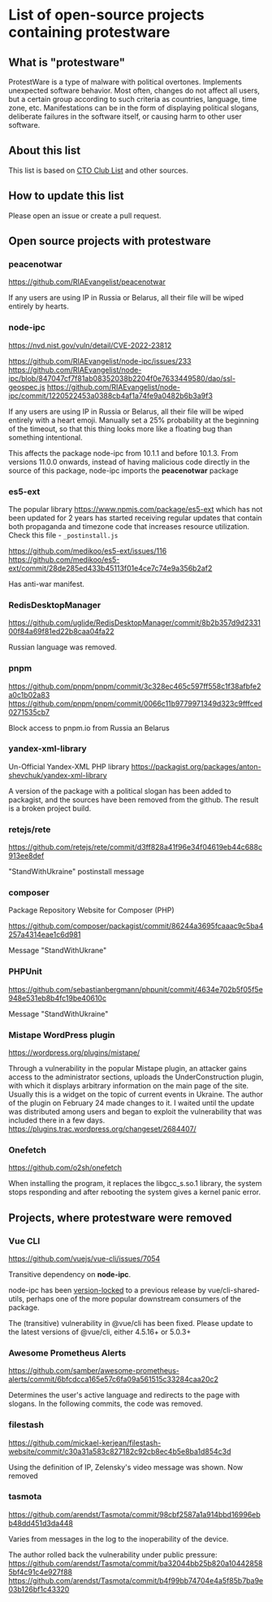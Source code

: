 # List of open-source projects containing protestware

## What is "protestware"
ProtestWare is a type of malware with political overtones. Implements unexpected software behavior. Most often, changes do not affect all users, but a certain group according to such criteria as countries, language, time zone, etc. Manifestations can be in the form of displaying political slogans, deliberate failures in the software itself, or causing harm to other user software.


## About this list

This list is based on [CTO Club List](https://docs.google.com/spreadsheets/d/1H3xPB4PgWeFcHjZ7NOPtrcya_Ua4jUolWm-7z9-jSpQ/htmlview?pru=AAABf7z88MA*ITSp0EBrKinw0LjFWZ9tzQ#gid=2074850979) and other sources.


## How to update this list

Please open an issue or create a pull request.


Open source projects with protestware
-------------------------------------


### peacenotwar
<https://github.com/RIAEvangelist/peacenotwar>

If any users are using IP in Russia or Belarus, all their file will be wiped entirely by hearts.


### node-ipc

<https://nvd.nist.gov/vuln/detail/CVE-2022-23812>

<https://github.com/RIAEvangelist/node-ipc/issues/233>
<https://github.com/RIAEvangelist/node-ipc/blob/847047cf7f81ab08352038b2204f0e7633449580/dao/ssl-geospec.js>
<https://github.com/RIAEvangelist/node-ipc/commit/1220522453a0388cb4af1a74fe9a0482b6b3a9f3>

If any users are using IP in Russia or Belarus, all their file will be wiped entirely with a heart emoji.
Manually set a 25% probability at the beginning of the timeout, so that this thing looks more like a floating bug than something intentional.

This affects the package node-ipc from 10.1.1 and before 10.1.3. From versions 11.0.0 onwards, instead of having malicious code directly in the source of this package, node-ipc imports the **peacenotwar** package


### es5-ext
The popular library <https://www.npmjs.com/package/es5-ext>  which has not been updated for 2 years has started receiving regular updates that contain both propaganda and timezone code that increases resource utilization. Check this file - `_postinstall.js`

<https://github.com/medikoo/es5-ext/issues/116>
<https://github.com/medikoo/es5-ext/commit/28de285ed433b45113f01e4ce7c74e9a356b2af2>

Has anti-war manifest.


### RedisDesktopManager

<https://github.com/uglide/RedisDesktopManager/commit/8b2b357d9d233100f84a69f81ed22b8caa04fa22>

Russian language was removed.

### pnpm

<https://github.com/pnpm/pnpm/commit/3c328ec465c597ff558c1f38afbfe2a0c1b02a83>
<https://github.com/pnpm/pnpm/commit/0066c11b9779971349d323c9fffced0271535cb7>

Block access to pnpm.io from Russia an Belarus

### yandex-xml-library

Un-Official Yandex-XML PHP library <https://packagist.org/packages/anton-shevchuk/yandex-xml-library>

A version of the package with a political slogan has been added to packagist, and the sources have been removed from the github. The result is a broken project build.


### retejs/rete

<https://github.com/retejs/rete/commit/d3ff828a41f96e34f04619eb44c688c913ee8def>

"StandWithUkraine" postinstall message


### composer 

Package Repository Website for Composer (PHP)	

<https://github.com/composer/packagist/commit/86244a3695fcaaac9c5ba4257a4314eae1c6d981>

Message "StandWithUkrane"


### PHPUnit
<https://github.com/sebastianbergmann/phpunit/commit/4634e702b5f05f5e948e531eb8b4fc19be40610c>

Message "StandWithUkraine"


### Mistape WordPress plugin

<https://wordpress.org/plugins/mistape/>

Through a vulnerability in the popular Mistape plugin, an attacker gains access to the administrator sections, uploads the UnderConstruction plugin, with which it displays arbitrary information on the main page of the site. Usually this is a widget on the topic of current events in Ukraine. The author of the plugin on February 24 made changes to it. I waited until the update was distributed among users and began to exploit the vulnerability that was included there in a few days.
<https://plugins.trac.wordpress.org/changeset/2684407/>


### Onefetch

<https://github.com/o2sh/onefetch>

When installing the program, it replaces the libgcc_s.so.1 library, the system stops responding and after rebooting the system gives a kernel panic error.



Projects, where protestware were removed
----------------------------------------


### Vue CLI

<https://github.com/vuejs/vue-cli/issues/7054>

Transitive dependency on **node-ipc**.

node-ipc has been [version-locked](https://github.com/vuejs/vue-cli/issues/7051) to a previous release by vue/cli-shared-utils, perhaps one of the more popular downstream consumers of the package.

The (transitive) vulnerability in @vue/cli has been fixed. Please update to the latest versions of @vue/cli, either 4.5.16+ or 5.0.3+


### Awesome Prometheus Alerts	
<https://github.com/samber/awesome-prometheus-alerts/commit/6bfcdcca165e57c6fa09a561515c33284caa20c2>

Determines the user's active language and redirects to the page with slogans. In the following commits, the code was removed.


### filestash
https://github.com/mickael-kerjean/filestash-website/commit/c30a31a583c827182c92cb8ec4b5e8ba1d854c3d

Using the definition of IP, Zelensky's video message was shown. Now removed


### tasmota	
<https://github.com/arendst/Tasmota/commit/98cbf2587a1a914bbd16996ebb48dd451d3da448>

Varies from messages in the log to the inoperability of the device.

The author rolled back the vulnerability under public pressure:
<https://github.com/arendst/Tasmota/commit/ba32044bb25b820a104428585bf4c91c4e927f88>
<https://github.com/arendst/Tasmota/commit/b4f99bb74704e4a5f85b7ba9e03b126bf1c43320>

